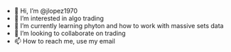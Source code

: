 - 👋 Hi, I’m @jlopez1970
- 👀 I’m interested in algo trading
- 🌱 I’m currently learning phyton and how to work with massive sets data
- 💞️ I’m looking to collaborate on trading
- 📫 How to reach me, use my email

<!---
jlopez1970/jlopez1970 is a ✨ special ✨ repository because its `README.md` (this file) appears on your GitHub profile.
You can click the Preview link to take a look at your changes.
--->
